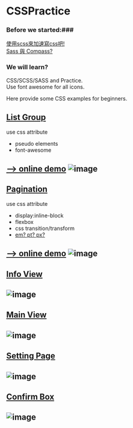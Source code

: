 # CSSPractice
### Before we started:###
[使用scss來加速寫css吧!](http://blog.visioncan.com/2011/sass-scss-your-css/)<BR>
[Sass 與 Compass?](http://ithelp.ithome.com.tw/question/10127659)<BR>

### We will learn? ###
CSS/SCSS/SASS and Practice.<BR>
Use font awesome for all icons.<BR>


Here provide some CSS examples for beginners.

## [List Group](https://github.com/justin3737/CSSPractice/tree/master/examples/01_list_group) ##
use css attribute 
* pseudo elements
* font-awesome

[--> online demo](http://htmlpreview.github.io/?https://github.com/justin3737/CSSPractice/blob/master/examples/01_list_group/ok/index.html)
![image](https://raw.githubusercontent.com/justin3737/CSSPractice/master/img/list_group.png)
---------------
## [Pagination](https://github.com/justin3737/CSSPractice/tree/master/examples/02_pagination) ##
use css attribute 
* display:inline-block
* flexbox
* css transition/transform
* [em? pt? px?](http://www.puritys.me/docs-blog/article-22-CSS-%E5%AD%97%E5%9E%8B%E5%A4%A7%E5%B0%8F-pt,-px-,-em-,-%E7%99%BE%E5%88%86%E6%AF%94-percent-%E4%B9%8B%E6%AF%94%E8%BC%83.html)

[--> online demo](http://htmlpreview.github.io/?https://github.com/justin3737/CSSPractice/blob/master/examples/02_pagination/ok/index.html)
![image](https://raw.githubusercontent.com/justin3737/CSSPractice/master/img/pagination.png)
---------------

## [Info View](https://github.com/justin3737/CSSPractice/tree/master/examples/03_info_view) ##

![image](https://raw.githubusercontent.com/justin3737/CSSPractice/master/img/info_view.jpg)
---------------

## [Main View](https://github.com/justin3737/CSSPractice/tree/master/examples/04_main_view) ##

![image](https://raw.githubusercontent.com/justin3737/CSSPractice/master/img/login_view.jpg)
---------------

## [Setting Page](https://github.com/justin3737/CSSPractice/tree/master/examples/05_setting_page) ##

![image](https://raw.githubusercontent.com/justin3737/CSSPractice/master/img/setting_page.png)
---------------

## [Confirm Box](https://github.com/justin3737/CSSPractice/tree/master/examples/06_confirm_box) ##

![image](https://raw.githubusercontent.com/justin3737/CSSPractice/master/img/confirm_box.png)
---------------


